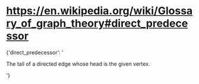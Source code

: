 # https://en.wikipedia.org/wiki/Glossary_of_graph_theory#direct_predecessor

{'direct_predecessor': '

The tail of a directed edge whose head is the given vertex.

'}
